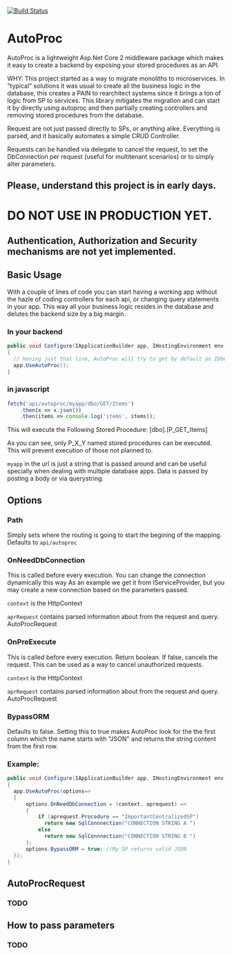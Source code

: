 [![Build Status](https://travis-ci.org/andreujuanc/AutoProc.svg?branch=master)](https://travis-ci.org/andreujuanc/AutoProc)

# AutoProc
AutoProc is a lightweight Asp.Net Core 2 middleware package which makes it easy to create a backend by exposing your stored procedures as an API. 

WHY: This project started as a way to migrate monoliths to microservices. In "typical" solutions it was usual to create all the business logic in the database, this creates a PAIN to rearchitect systems since it brings a ton of logic from SP to services. This library mitigates the migration and can start it by directly using autoproc and then partially creating controllers and removing stored procedures from the database.

Request are not just passed directly to SPs, or anything alike. Everything is parsed, and it basically automates a simple CRUD Controller.

Requests can be handled via delegate to cancel the request, to set the DbConnection per request (useful for multitenant scenarios) or to simply alter parameters.

## Please, understand this project is in early days. 
# DO NOT USE IN PRODUCTION YET.
## Authentication, Authorization and Security mechanisms are not yet implemented.

## Basic Usage
With a couple of lines of code you can start having a working app without the hazle of coding controllers for each api, or changing query statements in your app. This way all your business logic resides in the database and delutes the backend size by a big margin.

### In your backend
```csharp
public void Configure(IApplicationBuilder app, IHostingEnvironment env)
{
  // Having just that line, AutoProc will try to get by default an IDbConnection from the IServiceProvider if your application.
  app.UseAutoProc();
}
```

### in javascript
```js
fetch('api/autoproc/myapp/dbo/GET/Items')
    .then(x => x.json())
    .then(items => console.log('items', items));
```

This will execute the Following Stored Procedure:  [dbo].[P_GET_Items] 

As you can see, only P_X_Y named stored procedures can be executed. This will prevent execution of those not planned to.

`myapp` in the url is just a string that is passed around and can be useful specially when dealing with multiple database apps. Data is passed by posting a body or via querystring.


## Options

### Path
Simply sets where the routing is going to start the begining of the mapping.
Defaults to  `api/autoproc`

### OnNeedDbConnection
This is called before every execution. You can change the connection dynamically this way As an example we get it from IServiceProvider, but you may create a new connection based on the parameters passed. 

`context` is the HttpContext 

`aprRequest` contains parsed information about from the request and query. AutoProcRequest
 
### OnPreExecute
This is called before every execution. Return boolean. If false, cancels the request. 
This can be used as a way to cancel unauthorized requests.

`context` is the HttpContext 

`aprRequest` contains parsed information about from the request and query. AutoProcRequest


### BypassORM
Defaults to false. Setting this to true makes AutoProc look for the the first column which the name starts with "JSON" and returns the string content from the first row.

### Example:
```csharp
public void Configure(IApplicationBuilder app, IHostingEnvironment env)
{
  app.UseAutoProc(options=> 
  { 
      options.OnNeedDbConnection = (context, aprequest) => 
      {
          if (aprequest.Procedure == "ImportantCentralizedSP")
            return new SqlConnnection("CONNECTION STRING A ")
          else
            return new SqlConnnection("CONNECTION STRING B ")
      };
      options.BypassORM = true; //My SP returns valid JSON
  });
}
```

## AutoProcRequest
### TODO

## How to pass parameters
### TODO
